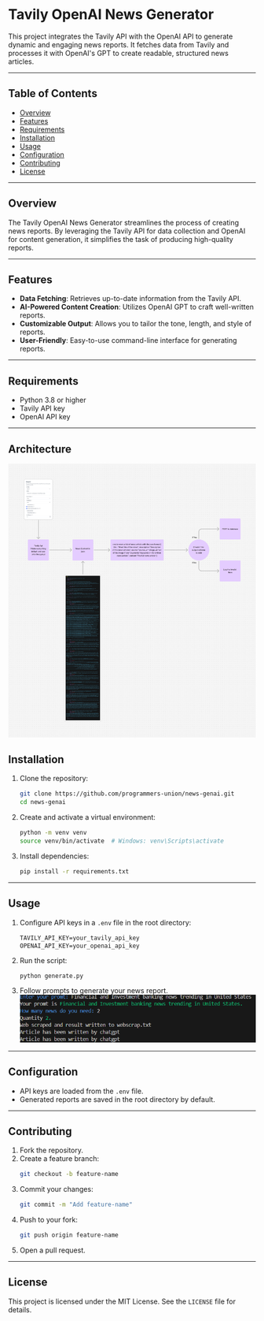 # Tavily OpenAI News Generator

This project integrates the Tavily API with the OpenAI API to generate dynamic and engaging news reports. It fetches data from Tavily and processes it with OpenAI's GPT to create readable, structured news articles.

---

## Table of Contents

- [Overview](#overview)
- [Features](#features)
- [Requirements](#requirements)
- [Installation](#installation)
- [Usage](#usage)
- [Configuration](#configuration)
- [Contributing](#contributing)
- [License](#license)

---

## Overview

The Tavily OpenAI News Generator streamlines the process of creating news reports. By leveraging the Tavily API for data collection and OpenAI for content generation, it simplifies the task of producing high-quality reports.

---

## Features

- **Data Fetching**: Retrieves up-to-date information from the Tavily API.
- **AI-Powered Content Creation**: Utilizes OpenAI GPT to craft well-written reports.
- **Customizable Output**: Allows you to tailor the tone, length, and style of reports.
- **User-Friendly**: Easy-to-use command-line interface for generating reports.

---

## Requirements

- Python 3.8 or higher
- Tavily API key
- OpenAI API key

---

## Architecture
![Flow diagram of what's happenning](screenshots/architecture.png)

## Installation

1. Clone the repository:
   ```bash
   git clone https://github.com/programmers-union/news-genai.git
   cd news-genai
   ```

2. Create and activate a virtual environment:
   ```bash
   python -m venv venv
   source venv/bin/activate  # Windows: venv\Scripts\activate
   ```

3. Install dependencies:
   ```bash
   pip install -r requirements.txt
   ```

---

## Usage

1. Configure API keys in a `.env` file in the root directory:
   ```env
   TAVILY_API_KEY=your_tavily_api_key
   OPENAI_API_KEY=your_openai_api_key
   ```

2. Run the script:
   ```bash
   python generate.py
   ```

3. Follow prompts to generate your news report.
   ![Example of the cli](screenshots/screenshot.png)

---

## Configuration

- API keys are loaded from the `.env` file.
- Generated reports are saved in the root directory by default.

---

## Contributing

1. Fork the repository.
2. Create a feature branch:
   ```bash
   git checkout -b feature-name
   ```
3. Commit your changes:
   ```bash
   git commit -m "Add feature-name"
   ```
4. Push to your fork:
   ```bash
   git push origin feature-name
   ```
5. Open a pull request.

---

## License

This project is licensed under the MIT License. See the `LICENSE` file for details.

